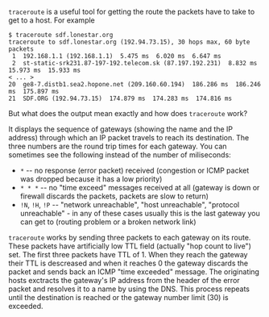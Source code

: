 `traceroute` is a useful tool for getting the route the packets have to take to get to a host. For example

    $ traceroute sdf.lonestar.org
    traceroute to sdf.lonestar.org (192.94.73.15), 30 hops max, 60 byte packets
     1  192.168.1.1 (192.168.1.1)  5.475 ms  6.020 ms  6.647 ms
     2  st-static-srk231.87-197-192.telecom.sk (87.197.192.231)  8.832 ms  15.973 ms  15.933 ms
    < ... >
    20  ge8-7.distb1.sea2.hopone.net (209.160.60.194)  186.286 ms  186.246 ms  175.897 ms
    21  SDF.ORG (192.94.73.15)  174.879 ms  174.283 ms  174.816 ms

But what does the output mean exactly and how does `traceroute` work?

It displays the sequence of gateways (showing the name and the IP address) through which an IP packet travels to reach its destination. The three numbers are the round trip times for each gateway. You can sometimes see the following instead of the number of miliseconds:

 * `*` -- no response (error packet) received (congestion or ICMP packet was dropped because it has a low priority)
 * `* * *` -- no "time exceed" messages received at all (gateway is down or firewall discards the packets, packets are slow to return)
 * `!N`, `!H`, `!P` -- "network unreachable", "host unreachable", "protocol unreachable" - in any of these cases usually this is the last gateway you can get to (routing problem or a broken network link)

`traceroute` works by sending three packets to each gateway on its route. These packets have artificially low TTL field (actually "hop count to live") set. The first three packets have TTL of 1. When they reach the gateway their TTL is descreased and when it reaches 0 the gateway discards the packet and sends back an ICMP "time exceeded" message. The originating hosts exctracts the gateway's IP address from the header of the error packet and resolves it to a name by using the DNS. This process repeats until the destination is reached or the gateway number limit (30) is exceeded.

